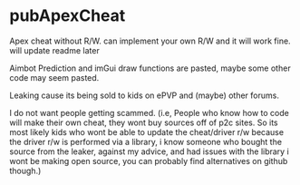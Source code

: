 # pubApexCheat
Apex cheat without R/W. can implement your own R/W and it will work fine. will update readme later


Aimbot Prediction and imGui draw functions are pasted, maybe some other code may seem pasted.

Leaking cause its being sold to kids on ePVP and (maybe) other forums. 

I do not want people getting scammed. (i.e, People who know how to code will make their own cheat, they wont buy sources off of p2c sites. So its most likely kids who wont be able to update the cheat/driver r/w because the driver r/w is performed via a library, i know someone who bought the source from the leaker, against my advice, and had issues with the library i wont be making open source, you can probably find alternatives on github though.)

